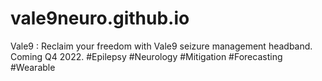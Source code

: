 # vale9neuro.github.io
Vale9 : Reclaim your freedom with Vale9 seizure management headband.  Coming Q4 2022.   #Epilepsy #Neurology #Mitigation #Forecasting #Wearable
